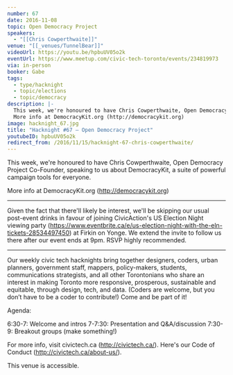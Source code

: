 ```yaml
---
number: 67
date: 2016-11-08
topic: Open Democracy Project
speakers:
  - "[[Chris Cowperthwaite]]"
venue: "[[_venues/TunnelBear]]"
videoUrl: https://youtu.be/hpbuUV05o2k
eventUrl: https://www.meetup.com/civic-tech-toronto/events/234819973
via: in-person
booker: Gabe
tags:
  - type/hacknight
  - topic/elections
  - topic/democracy
description: |-
  This week, we're honoured to have Chris Cowperthwaite, Open Democracy Project Co-Founder, speaking to us about DemocracyKit, a suite of powerful campaign tools for everyone.
  More info at DemocracyKit.org (http://democracykit.org)
image: hacknight_67.jpg
title: "Hacknight #67 – Open Democracy Project"
youtubeID: hpbuUV05o2k
redirect_from: /2016/11/15/hacknight-67-chris-cowperthwaite/
---
```


This week, we're honoured to have Chris Cowperthwaite, Open Democracy Project Co-Founder, speaking to us about DemocracyKit, a suite of powerful campaign tools for everyone.

More info at DemocracyKit.org (http://democracykit.org)

---

Given the fact that there'll likely be interest, we'll be skipping our usual post-event drinks in favour of joining CivicAction's US Election Night viewing party (https://www.eventbrite.ca/e/us-election-night-with-the-eln-tickets-28534497450) at Firkin on Yonge. We extend the invite to follow us there after our event ends at 9pm. RSVP highly recommended.

---

Our weekly civic tech hacknights bring together designers, coders, urban planners, government staff, mappers, policy-makers, students, communications strategists, and all other Torontonians who share an interest in making Toronto more responsive, prosperous, sustainable and equitable, through design, tech, and data. (Coders are welcome, but you don’t have to be a coder to contribute!) Come and be part of it!

Agenda:

6:30-7: Welcome and intros
7-7:30: Presentation and Q&A/discussion
7:30-9: Breakout groups (make something!)

For more info, visit civictech.ca (http://civictech.ca/). Here's our Code of Conduct (http://civictech.ca/about-us/).

This venue is accessible.